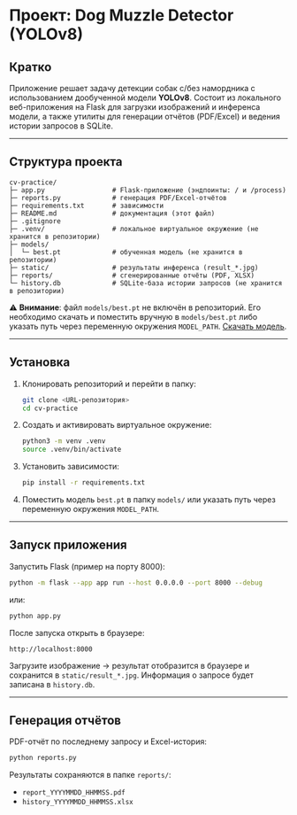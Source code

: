 # Проект: Dog Muzzle Detector (YOLOv8)

## Кратко

Приложение решает задачу детекции собак с/без намордника с использованием дообученной модели **YOLOv8**.
Состоит из локального веб-приложения на Flask для загрузки изображений и инференса модели, а также утилиты для генерации отчётов (PDF/Excel) и ведения истории запросов в SQLite.

---

## Структура проекта

```plaintext
cv-practice/
├─ app.py                 # Flask-приложение (эндпоинты: / и /process)
├─ reports.py             # генерация PDF/Excel-отчётов
├─ requirements.txt       # зависимости
├─ README.md              # документация (этот файл)
├─ .gitignore
├─ .venv/                 # локальное виртуальное окружение (не хранится в репозитории)
├─ models/
│  └─ best.pt             # обученная модель (не хранится в репозитории)
├─ static/                # результаты инференса (result_*.jpg)
├─ reports/               # сгенерированные отчёты (PDF, XLSX)
└─ history.db             # SQLite-база истории запросов (не хранится в репозитории)
```

⚠️ **Внимание**: файл `models/best.pt` не включён в репозиторий.
Его необходимо скачать и поместить вручную в `models/best.pt` либо указать путь через переменную окружения `MODEL_PATH`.
[Скачать модель](https://drive.google.com/file/d/1aI73TGqNy64kOoblPvUHmo3zwVG29frW/view?usp=sharing).

---

## Установка

1. Клонировать репозиторий и перейти в папку:

   ```bash
   git clone <URL-репозитория>
   cd cv-practice
   ```

2. Создать и активировать виртуальное окружение:

   ```bash
   python3 -m venv .venv
   source .venv/bin/activate
   ```

3. Установить зависимости:

   ```bash
   pip install -r requirements.txt
   ```

4. Поместить модель `best.pt` в папку `models/` или указать путь через переменную окружения `MODEL_PATH`.

---

## Запуск приложения

Запустить Flask (пример на порту 8000):

```bash
python -m flask --app app run --host 0.0.0.0 --port 8000 --debug
```

или:

```bash
python app.py
```

После запуска открыть в браузере:

```
http://localhost:8000
```

Загрузите изображение → результат отобразится в браузере и сохранится в `static/result_*.jpg`.
Информация о запросе будет записана в `history.db`.

---

## Генерация отчётов

PDF-отчёт по последнему запросу и Excel-история:

```bash
python reports.py
```

Результаты сохраняются в папке `reports/`:

* `report_YYYYMMDD_HHMMSS.pdf`
* `history_YYYYMMDD_HHMMSS.xlsx`

